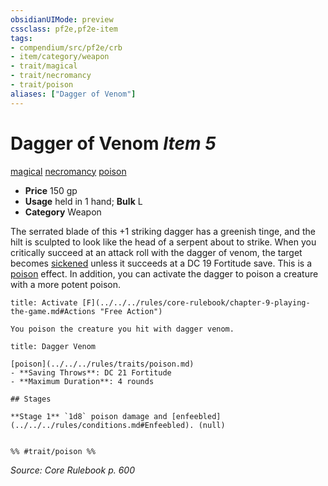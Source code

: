 ```yaml
---
obsidianUIMode: preview
cssclass: pf2e,pf2e-item
tags:
- compendium/src/pf2e/crb
- item/category/weapon
- trait/magical
- trait/necromancy
- trait/poison
aliases: ["Dagger of Venom"]
---
```

# Dagger of Venom *Item 5*  
[magical](../../../Rules/traits/magical.md)  [necromancy](../../../Rules/traits/necromancy.md)  [poison](../../../Rules/traits/poison.md)  

- **Price** 150 gp
- **Usage** held in 1 hand; **Bulk** L
- **Category** Weapon

The serrated blade of this +1 striking dagger has a greenish tinge, and the hilt is sculpted to look like the head of a serpent about to strike. When you critically succeed at an attack roll with the dagger of venom, the target becomes [sickened](../../../Rules/conditions.md#Sickened) unless it succeeds at a DC 19 Fortitude save. This is a [poison](../../../Rules/traits/poison.md) effect. In addition, you can activate the dagger to poison a creature with a more potent poison.

```ad-embed-ability
title: Activate [F](../../../rules/core-rulebook/chapter-9-playing-the-game.md#Actions "Free Action")

You poison the creature you hit with dagger venom.
```

```ad-inline-affliction
title: Dagger Venom

[poison](../../../rules/traits/poison.md)  
- **Saving Throws**: DC 21 Fortitude
- **Maximum Duration**: 4 rounds

## Stages

**Stage 1** `1d8` poison damage and [enfeebled](../../../rules/conditions.md#Enfeebled). (null)


%% #trait/poison %%
```

*Source: Core Rulebook p. 600*

